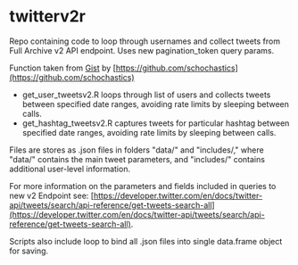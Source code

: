 # twitterv2r

Repo containing code to loop through usernames and collect tweets from Full Archive v2 API endpoint. Uses new pagination_token query params.

Function taken from [Gist](https://gist.github.com/schochastics/1ff42c0211916d73fc98ba8ad0dcb261#file-get_tweets-r-L14) by [https://github.com/schochastics](https://github.com/schochastics)

- get_user_tweetsv2.R loops through list of users and collects tweets between specified date ranges, avoiding rate limits by sleeping between calls.
- get_hashtag_tweetsv2.R captures tweets for particular hashtag between specified date ranges, avoiding rate limits by sleeping between calls.

Files are stores as .json files in folders "data/" and "includes/," where "data/" contains the main tweet parameters, and "includes/" contains additional user-level information.

For more information on the parameters and fields included in queries to new v2 Endpoint see: [https://developer.twitter.com/en/docs/twitter-api/tweets/search/api-reference/get-tweets-search-all](https://developer.twitter.com/en/docs/twitter-api/tweets/search/api-reference/get-tweets-search-all).

Scripts also include loop to bind all .json files into single data.frame object for saving.